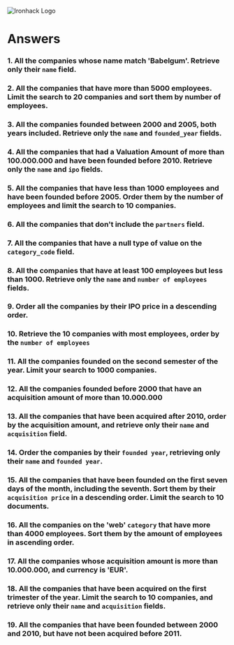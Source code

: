![Ironhack Logo](https://i.imgur.com/1QgrNNw.png)

# Answers

### 1. All the companies whose name match 'Babelgum'. Retrieve only their `name` field.

<!-- db.Companies.find({name:"Babelgum"}, {name: 1, _id: 0 }) -->

### 2. All the companies that have more than 5000 employees. Limit the search to 20 companies and sort them by **number of employees**.

<!-- db.Companies.find({number_of_employees: {$gt:5000}}).sort({number_of_employees: 1}).limit(20).pretty() -->

### 3. All the companies founded between 2000 and 2005, both years included. Retrieve only the `name` and `founded_year` fields.

<!-- db.Companies.find({founded_year: {$gte:2000, $lte: 2005}}, {name: 1, founded_year: 1, _id:0}).pretty() -->

### 4. All the companies that had a Valuation Amount of more than 100.000.000 and have been founded before 2010. Retrieve only the `name` and `ipo` fields.

<!-- Your Code Goes Here -->

### 5. All the companies that have less than 1000 employees and have been founded before 2005. Order them by the number of employees and limit the search to 10 companies.

<!-- db.Companies.find({number_of_employees: {$lt:1000}, founded_year:{$lt:2005}}).sort({number_of_employees:1}).limit(10).pretty() -->

### 6. All the companies that don't include the `partners` field.

<!-- db.Companies.find({partners: {$exists: true}}).pretty() -->

### 7. All the companies that have a null type of value on the `category_code` field.

<!-- db.Companies.find({category_code: null}).pretty() -->

### 8. All the companies that have at least 100 employees but less than 1000. Retrieve only the `name` and `number of employees` fields.

<!-- db.Companies.find({number_of_employees: {$gt: 100, $lt:1000}}, {name:1, _id:0, number_of_employees:1}).pretty() -->

### 9. Order all the companies by their IPO price in a descending order.

<!-- Your Code Goes Here -->

### 10. Retrieve the 10 companies with most employees, order by the `number of employees`

<!-- db.Companies.find().sort({number_of_employees: -1}).limit(10).pretty() -->

### 11. All the companies founded on the second semester of the year. Limit your search to 1000 companies.

<!-- db.Companies.find({founded_month: {$gte:6, $lte:12}}).limit(1000).pretty() -->

### 12. All the companies founded before 2000 that have an acquisition amount of more than 10.000.000

<!-- db.Companies.find({founded_year: {$gt:2000}, "ipo.valuation_amount":{$gt:10000000}}).pretty() -->

### 13. All the companies that have been acquired after 2010, order by the acquisition amount, and retrieve only their `name` and `acquisition` field.

<!-- db.Companies.find({"acquisition.acquired_year":{$gte:2010}}, {name: 1, acquisition:1, _id:0}).sort({"aquisition.price_amount":1}).pretty() -->

### 14. Order the companies by their `founded year`, retrieving only their `name` and `founded year`.

<!-- db.Companies.find({}, {name: 1, founded_year:1, _id:0}).sort({founded_year:1}).pretty() -->

### 15. All the companies that have been founded on the first seven days of the month, including the seventh. Sort them by their `acquisition price` in a descending order. Limit the search to 10 documents.

<!-- db.Companies.find({founded_day:{$lte: 7}}).sort({"acquisition.price_amount":-1}).limit(10).pretty() -->

### 16. All the companies on the 'web' `category` that have more than 4000 employees. Sort them by the amount of employees in ascending order.

<!-- db.Companies.find({$and:[{category_code:'web'},{number_of_employees:{$gt:4000}}]}).pretty() -->

### 17. All the companies whose acquisition amount is more than 10.000.000, and currency is 'EUR'.

<!-- db.Companies.find({$and:[{"acquisition.price_amount":{$gt:10000000}},{"acquisition.price_currency_code":'EUR'}]}).pretty() -->

### 18. All the companies that have been acquired on the first trimester of the year. Limit the search to 10 companies, and retrieve only their `name` and `acquisition` fields.

<!-- db.Companies.find({"acquisition.acquired_month":{$lte:3}},{name: 1, acquisition:1, _id:0}).limit(10).pretty() -->

### 19. All the companies that have been founded between 2000 and 2010, but have not been acquired before 2011.

<!-- db.Companies.find({$and:[{ founded_year:{$gte:2000, $lte:2010}},{"acquisition.acquired_year":2011}]}).pretty() -->

